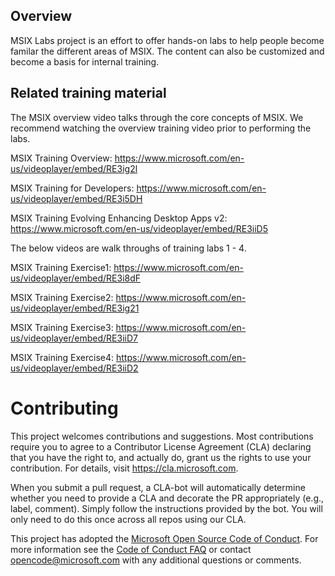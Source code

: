 ## Overview
MSIX Labs project is an effort to offer hands-on labs to help people become familar the different areas of MSIX.  The content can also be customized and become a basis for internal training.

## Related training material
The MSIX overview video talks through the core concepts of MSIX.  We recommend watching the overview training video prior to performing the labs.

MSIX Training Overview: https://www.microsoft.com/en-us/videoplayer/embed/RE3ig2l

MSIX Training for Developers: https://www.microsoft.com/en-us/videoplayer/embed/RE3i5DH 

MSIX Training Evolving Enhancing Desktop Apps v2: https://www.microsoft.com/en-us/videoplayer/embed/RE3iiD5 

The below videos are walk throughs of training labs 1 - 4.  

MSIX Training Exercise1: https://www.microsoft.com/en-us/videoplayer/embed/RE3i8dF 

MSIX Training Exercise2: https://www.microsoft.com/en-us/videoplayer/embed/RE3ig21 

MSIX Training Exercise3: https://www.microsoft.com/en-us/videoplayer/embed/RE3iiD7

MSIX Training Exercise4: https://www.microsoft.com/en-us/videoplayer/embed/RE3iiD2 

# Contributing

This project welcomes contributions and suggestions.  Most contributions require you to agree to a
Contributor License Agreement (CLA) declaring that you have the right to, and actually do, grant us
the rights to use your contribution. For details, visit https://cla.microsoft.com.

When you submit a pull request, a CLA-bot will automatically determine whether you need to provide
a CLA and decorate the PR appropriately (e.g., label, comment). Simply follow the instructions
provided by the bot. You will only need to do this once across all repos using our CLA.

This project has adopted the [Microsoft Open Source Code of Conduct](https://opensource.microsoft.com/codeofconduct/).
For more information see the [Code of Conduct FAQ](https://opensource.microsoft.com/codeofconduct/faq/) or
contact [opencode@microsoft.com](mailto:opencode@microsoft.com) with any additional questions or comments.
